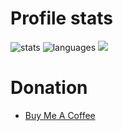 # Profile stats
![stats](https://github-readme-stats.vercel.app/api?username=o9-9&hide=contribs&show_icons=true&theme=dark)
![languages](https://github-readme-stats.vercel.app/api/top-langs/?username=o9-9&layout=compact&theme=dark)
![](https://komarev.com/ghpvc/?username=o9-9)

# Donation
- [Buy Me A Coffee](https://buymeacoffee.com/9___)
